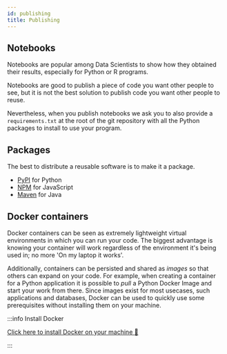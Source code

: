```yaml
---
id: publishing
title: Publishing
---
```


## Notebooks

Notebooks are popular among Data Scientists to show how they obtained their results, especially for Python or R programs.

Notebooks are good to publish a piece of code you want other people to see, but it is not the best solution to publish code you want other people to reuse.

Nevertheless, when you publish notebooks we ask you to also provide a `requirements.txt` at the root of the git repository with all the Python packages to install to use your program.

## Packages

The best to distribute a reusable software is to make it a package.

* [PyPI](https://pypi.org/) for Python
* [NPM](https://www.npmjs.com/) for JavaScript
* [Maven](https://mvnrepository.com) for Java


## Docker containers

Docker containers can be seen as extremely lightweight virtual environments in which you can run your code. The biggest advantage is knowing your container will work regardless of the environment it's being used in; no more 'On my laptop it works'.

Additionally, containers can be persisted and shared as *images* so that others can expand on your code. For example, when creating a container for a Python application it is possible to *pull* a Python Docker Image and start your work from there. Since images exist for most usecases, such applications and databases, Docker can be used to quickly use some prerequisites without installing them on your machine. 

:::info Install Docker

[Click here to install Docker on your machine 🐳](https://docs.docker.com/get-docker/)

:::